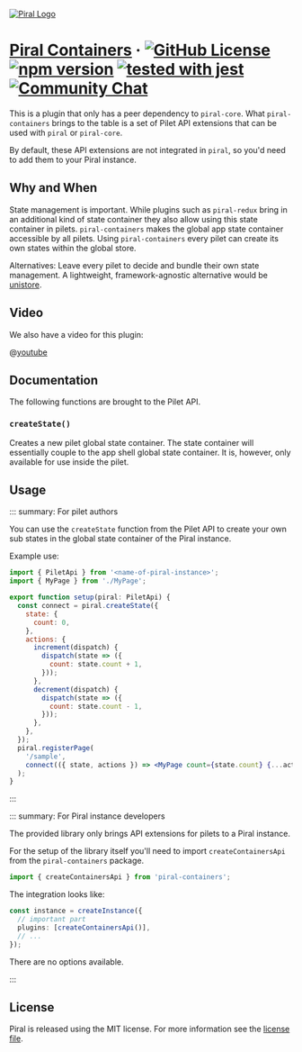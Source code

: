 [![Piral Logo](https://github.com/smapiot/piral/raw/main/docs/assets/logo.png)](https://piral.io)

# [Piral Containers](https://piral.io) &middot; [![GitHub License](https://img.shields.io/badge/license-MIT-blue.svg)](https://github.com/smapiot/piral/blob/main/LICENSE) [![npm version](https://img.shields.io/npm/v/piral-containers.svg?style=flat)](https://www.npmjs.com/package/piral-containers) [![tested with jest](https://img.shields.io/badge/tested_with-jest-99424f.svg)](https://jestjs.io) [![Community Chat](https://dcbadge.vercel.app/api/server/kKJ2FZmK8t?style=flat)](https://discord.gg/kKJ2FZmK8t)

This is a plugin that only has a peer dependency to `piral-core`. What `piral-containers` brings to the table is a set of Pilet API extensions that can be used with `piral` or `piral-core`.

By default, these API extensions are not integrated in `piral`, so you'd need to add them to your Piral instance.

## Why and When

State management is important. While plugins such as `piral-redux` bring in an additional kind of state container they also allow using this state container in pilets. `piral-containers` makes the global app state container accessible by all pilets. Using `piral-containers` every pilet can create its own states within the global store.

Alternatives: Leave every pilet to decide and bundle their own state management. A lightweight, framework-agnostic alternative would be [unistore](https://github.com/developit/unistore).

## Video

We also have a video for this plugin:

@[youtube](https://youtu.be/SOY_8temoEE)

## Documentation

The following functions are brought to the Pilet API.

### `createState()`

Creates a new pilet global state container. The state container will essentially couple to the app shell global state container. It is, however, only available for use inside the pilet.

## Usage

::: summary: For pilet authors

You can use the `createState` function from the Pilet API to create your own sub states in the global state container of the Piral instance.

Example use:

```jsx
import { PiletApi } from '<name-of-piral-instance>';
import { MyPage } from './MyPage';

export function setup(piral: PiletApi) {
  const connect = piral.createState({
    state: {
      count: 0,
    },
    actions: {
      increment(dispatch) {
        dispatch(state => ({
          count: state.count + 1,
        }));
      },
      decrement(dispatch) {
        dispatch(state => ({
          count: state.count - 1,
        }));
      },
    },
  });
  piral.registerPage(
    '/sample',
    connect(({ state, actions }) => <MyPage count={state.count} {...actions} />),
  );
}
```

:::

::: summary: For Piral instance developers

The provided library only brings API extensions for pilets to a Piral instance.

For the setup of the library itself you'll need to import `createContainersApi` from the `piral-containers` package.

```ts
import { createContainersApi } from 'piral-containers';
```

The integration looks like:

```ts
const instance = createInstance({
  // important part
  plugins: [createContainersApi()],
  // ...
});
```

There are no options available.

:::

## License

Piral is released using the MIT license. For more information see the [license file](./LICENSE).
